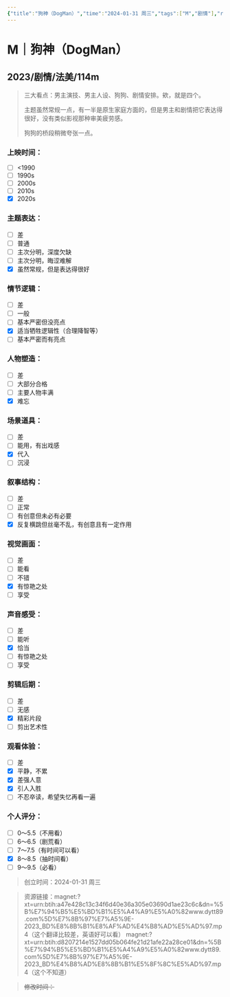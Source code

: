 ```yaml
---
{"title":"狗神（DogMan）","time":"2024-01-31 周三","tags":["M","剧情"],"rating":"8.5","dg-publish":true,"permalink":"/300 评价/M/新近看过/狗神（DogMan）/","dgPassFrontmatter":true,"created":"2024-01-31T20:54:59.874+08:00","updated":"2024-01-31T21:08:18.418+08:00"}
---
```


# M｜狗神（DogMan）
## 2023/剧情/法美/114m
>三大看点：男主演技、男主人设、狗狗、剧情安排。欸，就是四个。
>
>主题虽然常规一点，有一半是原生家庭方面的，但是男主和剧情把它表达得很好，没有类似影视那种审美疲劳感。
>
>狗狗的桥段稍微夸张一点。
### 上映时间：
- [ ] <1990
- [ ] 1990s
- [ ] 2000s
- [ ] 2010s
- [x] 2020s
### 主题表达：
- [ ] 差
- [ ] 普通
- [ ] 主次分明，深度欠缺
- [ ] 主次分明，晦涩难解
- [x] 虽然常规，但是表达得很好
### 情节逻辑：
- [ ] 差
- [ ] 一般
- [ ] 基本严密但没亮点
- [x] 适当牺牲逻辑性（合理降智等）
- [ ] 基本严密而有亮点
### 人物塑造：
- [ ] 差
- [ ] 大部分合格
- [ ] 主要人物丰满
- [x] 难忘
### 场景道具：
- [ ] 差
- [ ] 能用，有出戏感
- [x] 代入
- [ ] 沉浸
### 叙事结构：
- [ ] 差
- [ ] 正常
- [ ] 有创意但未必有必要
- [x] 反复横跳但丝毫不乱，有创意且有一定作用
### 视觉画面：
- [ ] 差
- [ ] 能看
- [ ] 不错
- [x] 有惊艳之处
- [ ] 享受
### 声音感受：
- [ ] 差
- [ ] 能听
- [x] 恰当
- [ ] 有惊艳之处
- [ ] 享受
### 剪辑后期：
- [ ] 差
- [ ] 无感
- [x] 精彩片段
- [ ] 剪出艺术性
### 观看体验：
- [ ] 差
- [x] 平静，不累
- [x] 差强人意
- [x] 引人入胜
- [ ] 不忍卒读，希望失忆再看一遍
### 个人评分：
- [ ] 0～5.5（不用看）
- [ ] 6～6.5（剧荒看）
- [ ] 7～7.5（有时间可以看）
- [x] 8～8.5（抽时间看）
- [ ] 9～9.5（必看）

>创立时间：2024-01-31 周三

>资源链接：magnet:?xt=urn:btih:a47e428c13c34f6d40e36a305e03690d1ae23c6c&dn=%5B%E7%94%B5%E5%BD%B1%E5%A4%A9%E5%A0%82www.dytt89.com%5D%E7%8B%97%E7%A5%9E-2023_BD%E8%8B%B1%E8%AF%AD%E4%B8%AD%E5%AD%97.mp4（这个翻译比较差，英语好可以看）
>magnet:?xt=urn:btih:d8207214e1527dd05b064fe21d21afe22a28ce01&dn=%5B%E7%94%B5%E5%BD%B1%E5%A4%A9%E5%A0%82www.dytt89.com%5D%E7%8B%97%E7%A5%9E-2023_BD%E4%B8%AD%E8%8B%B1%E5%8F%8C%E5%AD%97.mp4（这个不知道）

>~~修改时间：~~



